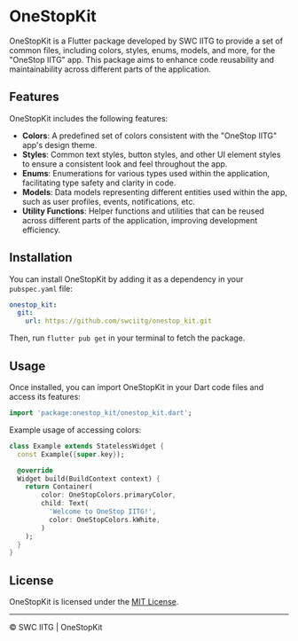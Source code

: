 # OneStopKit

OneStopKit is a Flutter package developed by SWC IITG to provide a set of common files, including
colors, styles, enums, models, and more, for the "OneStop IITG" app. This package aims to enhance
code reusability and maintainability across different parts of the application.

## Features

OneStopKit includes the following features:

- **Colors**: A predefined set of colors consistent with the "OneStop IITG" app's design theme.
- **Styles**: Common text styles, button styles, and other UI element styles to ensure a consistent
  look and feel throughout the app.
- **Enums**: Enumerations for various types used within the application, facilitating type safety
  and clarity in code.
- **Models**: Data models representing different entities used within the app, such as user
  profiles, events, notifications, etc.
- **Utility Functions**: Helper functions and utilities that can be reused across different parts of
  the application, improving development efficiency.

## Installation

You can install OneStopKit by adding it as a dependency in your `pubspec.yaml` file:

```yaml
onestop_kit:
  git:
    url: https://github.com/swciitg/onestop_kit.git
```

Then, run `flutter pub get` in your terminal to fetch the package.

## Usage

Once installed, you can import OneStopKit in your Dart code files and access its features:

```dart
import 'package:onestop_kit/onestop_kit.dart';
```

Example usage of accessing colors:

```dart
class Example extends StatelessWidget {
  const Example({super.key});

  @override
  Widget build(BuildContext context) {
    return Container(
        color: OneStopColors.primaryColor,
        child: Text(
          'Welcome to OneStop IITG!',
          color: OneStopColors.kWhite,
        )
    );
  }
}

```

## License

OneStopKit is licensed under the [MIT License](LICENSE).

---

© SWC IITG | OneStopKit